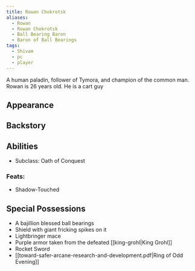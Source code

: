 ```yaml
---
title: Rowan Chokrotsk
aliases:
  - Rowan
  - Rowan Chokrotsk
  - Ball Bearing Baron
  - Baron of Ball Bearings
tags:
  - Shivam
  - pc
  - player
---
```

A human paladin, follower of Tymora, and champion of the common man. Rowan is 26 years old. He is a cart guy

## Appearance

## Backstory

## Abilities
- Subclass: Oath of Conquest

### Feats:
- Shadow-Touched

## Special Possessions
- A bajillion blessed ball bearings
- Shield with giant fricking spikes on it
- Lightbringer mace
- Purple armor taken from the defeated [[king-grohl|King Grohl]]
- Rocket Sword
- [[toward-safer-arcane-research-and-development.pdf|Ring of Odd Evening]]